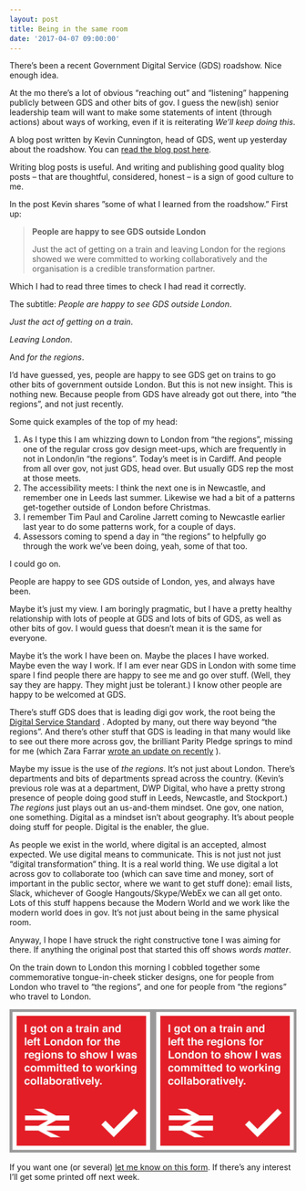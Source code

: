 ```yaml
---
layout: post
title: Being in the same room
date: '2017-04-07 09:00:00'
---
```

There’s been a recent Government Digital Service (GDS) roadshow. Nice enough idea.

At the mo there’s a lot of obvious “reaching out” and “listening” happening publicly between GDS and other bits of gov.  I guess the new(ish) senior leadership team will want to make some statements of intent (through actions) about ways of working, even if it is reiterating *We’ll keep doing this*.

A blog post written by Kevin Cunnington, head of GDS, went up yesterday about the roadshow. You can [read the blog post here](https://gds.blog.gov.uk/2017/04/06/on-the-road-with-gds/).

Writing blog posts is useful. And writing and publishing good quality blog posts  – that are thoughtful, considered, honest – is a sign of good culture to me.

In the post Kevin shares ”some of what I learned from the roadshow.” First up:

> **People are happy to see GDS outside London**
>
> Just the act of getting on a train and leaving London for the regions showed we were committed to working collaboratively and the organisation is a credible transformation partner.

Which I had to read three times to check I had read it correctly.

The subtitle: *People are happy to see GDS outside London*.

*Just the act of getting on a train*.

*Leaving London*.

And *for the regions*.

I’d have guessed, yes, people are happy to see GDS get on trains to go other bits of government outside London.  But this is not new insight. This is nothing new. Because people from GDS have already got out there, into “the regions”, and not just recently.

Some quick examples of the top of my head:

1. As I type this I am whizzing down to London from “the regions”, missing one of the regular cross gov design meet-ups, which are frequently in not in London/in “the regions”. Today’s meet is in Cardiff. And people from all over gov, not just GDS, head over. But usually GDS rep the most at those meets.
2. The accessibility meets: I think the next one is in Newcastle, and remember one in Leeds last summer. Likewise we had a bit of a patterns get-together outside of London before Christmas.
3. I remember Tim Paul and Caroline Jarrett coming to Newcastle earlier last year to do some patterns work, for a couple of days.
4. Assessors coming to spend a day in “the regions” to helpfully go through the work we’ve been doing, yeah, some of that too.

I could go on.

People are happy to see GDS outside of London, yes, and always have been.

Maybe it’s just my view. I am boringly pragmatic, but I have a pretty healthy relationship with lots of people at GDS and lots of bits of GDS, as well as other bits of gov. I would guess that doesn’t mean it is the same for everyone.

Maybe it’s the work I have been on. Maybe the places I have worked. Maybe even the way I work. If I am ever near GDS in London with some time spare I find people there are happy to see me and go over stuff. (Well, they say they are happy. They might just be tolerant.) I know other people are happy to be welcomed at GDS.

There’s stuff GDS does that is leading digi gov work, the root being the [Digital Service Standard](https://www.gov.uk/service-manual/service-standard) . Adopted by many, out there way beyond “the regions”. And there’s other stuff that GDS is leading in that many would like to see out there more across gov, the brilliant Parity Pledge springs to mind for me (which Zara Farrar [wrote an update on recently](https://gds.blog.gov.uk/2017/03/09/the-gds-parity-pledge-one-year-on/) ).

Maybe my issue is the use of *the regions*. It’s not just about London. There’s departments and bits of departments spread across the country.  (Kevin’s previous role was at a department, DWP Digital, who have a pretty strong presence of people doing good stuff in Leeds, Newcastle, and Stockport.) *The regions* just plays out an us-and-them mindset. One gov, one nation, one something. Digital as a mindset isn’t about geography. It’s about people doing stuff for people. Digital is the enabler, the glue.

As people we exist in the world, where digital is an accepted, almost expected.  We use digital means to communicate. This is not just not just “digital transformation” thing. It is a real world thing. We use digital a lot across gov to collaborate too (which can save time and money, sort of important in the public sector, where we want to get stuff done): email lists, Slack, whichever of Google Hangouts/Skype/WebEx we can all get onto. Lots of this stuff happens because the Modern World and we work like the modern world does in gov. It’s not just about being in the same physical room.

Anyway, I hope I have struck the right constructive tone I was aiming for there. If anything the original post that started this off shows *words matter*.

On the train down to London this morning I cobbled together some commemorative tongue-in-cheek sticker designs, one for  people from London who travel to “the regions”, and one for people from “the regions” who travel to London.

![](/assets/i-got-on-a-train-stickers.jpg)

If you want one (or several) [let me know on this form](https://goo.gl/forms/RPDElGKDgBJLR8qi2). If there’s any interest I’ll get some printed off next week.

